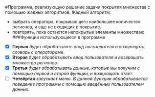 #Программа, реализующую решение задачи покрытия множества с помощью жадных алгоритмов.
Жадный алгоритм:
* выбрать оператора, покрывающего наибольшее количество регионов, и еще не входящих в покрытие.
* повторять, пока остаются непокрытые элементы множестваю
###Функции использующиеся в программе
* [x] **Первая** _будет обрабатывать ввод пользователя и возвращать словарь с операторами_.
* [x] **Вторая** _будет обрабатывать ввод пользователя и возвращать множество регионов_.
* [x] **Третья** _будет обрабатывать данные, которые мы получим с помощью первой и второй функции, и возвращать ответ_.
* [ ] **Четвёртая** _запускает меню. В данной функции обрабатывается поведение программы с помощью введённых пользователем данных_. 
